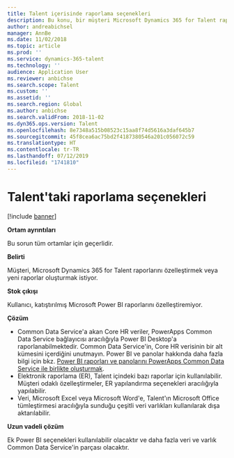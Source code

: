```yaml
---
title: Talent içerisinde raporlama seçenekleri
description: Bu konu, bir müşteri Microsoft Dynamics 365 for Talent raporlarını özelleştirmek istediğinde veya yeni raporlar oluşturmak istediğinde ortaya çıkan sorunun nasıl çözüleceğini açıklar.
author: andreabichsel
manager: AnnBe
ms.date: 11/02/2018
ms.topic: article
ms.prod: ''
ms.service: dynamics-365-talent
ms.technology: ''
audience: Application User
ms.reviewer: anbichse
ms.search.scope: Talent
ms.custom: ''
ms.assetid: ''
ms.search.region: Global
ms.author: anbichse
ms.search.validFrom: 2018-11-02
ms.dyn365.ops.version: Talent
ms.openlocfilehash: 8e7348a515b08523c15aa8f74d5616a3daf645b7
ms.sourcegitcommit: 45f8cea6ac75bd2f4187380546a201c056072c59
ms.translationtype: HT
ms.contentlocale: tr-TR
ms.lasthandoff: 07/12/2019
ms.locfileid: "1741810"
---
```

# <a name="reporting-options-in-talent"></a>Talent'taki raporlama seçenekleri

[!include [banner](includes/banner.md)]

**Ortam ayrıntıları**

Bu sorun tüm ortamlar için geçerlidir.

**Belirti**

Müşteri, Microsoft Dynamics 365 for Talent raporlarını özelleştirmek veya yeni raporlar oluşturmak istiyor.

**Stok çıkışı**

Kullanıcı, katıştırılmış Microsoft Power BI raporlarını özelleştiremiyor.

**Çözüm**

- Common Data Service'a akan Core HR veriler, PowerApps Common Data Service bağlayıcısı aracılığıyla Power BI Desktop'a raporlanabilmektedir. Common Data Service'in, Core HR verisinin bir alt kümesini içerdiğini unutmayın. Power BI ve panolar hakkında daha fazla bilgi için bkz. [Power BI raporları ve panolarını PowerApps Common Data Service ile birlikte oluşturmak](https://powerapps.microsoft.com/blog/cdsconnectortopowerbi).
- Elektronik raporlama (ER), Talent içindeki bazı raporlar için kullanılabilir. Müşteri odaklı özelleştirmeler, ER yapılandırma seçenekleri aracılığıyla yapılabilir.
- Veri, Microsoft Excel veya Microsoft Word'e, Talent'ın Microsoft Office tümleştirmesi aracılığıyla sunduğu çeşitli veri varlıkları kullanılarak dışa aktarılabilir.

**Uzun vadeli çözüm**

Ek Power BI seçenekleri kullanılabilir olacaktır ve daha fazla veri ve varlık Common Data Service'in parçası olacaktır.
